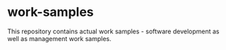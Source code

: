 # work-samples

This repository contains actual work samples - software development as well as management work samples. 
